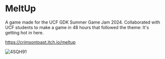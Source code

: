 # MeltUp
A game made for the UCF GDK Summer Game Jam 2024. Collaborated with UCF students to make a game in 48 hours that followed the theme: It's getting hot in here.

https://crimsontoast.itch.io/meltup

![4SQH91](https://github.com/user-attachments/assets/f29be8a1-c66e-415e-9589-0d08afc68ecc)
